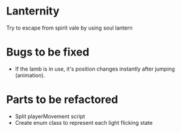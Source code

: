 # Lanternity
Try to escape from spirit vale by using soul lantern

# Bugs to be fixed
- If the lamb is in use, it's position changes instantly after jumping (animation).

# Parts to be refactored
- Split playerMovement script 
- Create enum class to represent each light flicking state
